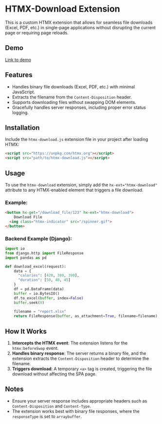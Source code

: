 # HTMX-Download Extension

This is a custom HTMX extension that allows for seamless file downloads (Excel, PDF, etc.) in single-page applications without disrupting the current page or requiring page reloads.

## Demo
[Link to demo](https://htmx-download.ddns.net)

## Features
- Handles binary file downloads (Excel, PDF, etc.) with minimal JavaScript.
- Extracts the filename from the `Content-Disposition` header.
- Supports downloading files without swapping DOM elements.
- Gracefully handles server responses, including proper error status logging.

## Installation

Include the `htmx-download.js` extension file in your project after loading HTMX:

```html
<script src="https://unpkg.com/htmx.org"></script>
<script src="path/to/htmx-download.js"></script>
```

## Usage

To use the `htmx-download` extension, simply add the `hx-ext="htmx-download"` attribute to any HTMX-enabled element that triggers a file download.

### Example:

```html
<button hx-get="/download_file/123" hx-ext="htmx-download">
	Download File
  <img class="htmx-indicator" src="/spinner.gif">
</button>
```

### Backend Example (Django):

```python
import io
from django.http import FileResponse
import pandas as pd

def download_excel(request):
    data = {
      "calories": [420, 380, 390],
      "duration": [50, 40, 45]
    }
    df = pd.DataFrame(data)
    buffer = io.BytesIO()
    df.to_excel(buffer, index=False)
    buffer.seek(0)
    
    filename = "report.xlsx"
    return FileResponse(buffer, as_attachment=True, filename=filename)
```

## How It Works
1. **Intercepts the HTMX event**: The extension listens for the `htmx:beforeSwap` event.
2. **Handles binary response**: The server returns a binary file, and the extension extracts the `Content-Disposition` header to determine the filename.
3. **Triggers download**: A temporary `<a>` tag is created, triggering the file download without affecting the SPA page.

## Notes
- Ensure your server response includes appropriate headers such as `Content-Disposition` and `Content-Type`.
- The extension works best with binary file responses, where the `responseType` is set to `arraybuffer`.
